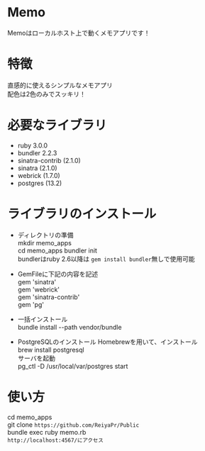 
# Memo
Memoはローカルホスト上で動くメモアプリです！ 

# 特徴
直感的に使えるシンプルなメモアプリ  
配色は2色のみでスッキリ！

# 必要なライブラリ
* ruby 3.0.0
* bundler 2.2.3 
* sinatra-contrib (2.1.0)
* sinatra (2.1.0)
* webrick (1.7.0)
* postgres (13.2)
 
# ライブラリのインストール
- ディレクトリの準備  
mkdir memo_apps  
cd memo_apps
bundler init  
bundlerはruby 2.6以降は `gem install bundler`無しで使用可能  

- GemFileに下記の内容を記述  
gem 'sinatra'  
gem 'webrick'  
gem 'sinatra-contrib'  
gem 'pg'

- 一括インストール  
bundle install --path vendor/bundle 

- PostgreSQLのインストール 
Homebrewを用いて、インストール  
brew install postgresql  
サーバを起動  
pg_ctl -D /usr/local/var/postgres start  

# 使い方
cd memo_apps  
git clone `https://github.com/ReiyaPr/Public`  
bundle exec ruby memo.rb  
`http://localhost:4567/にアクセス`  
```
